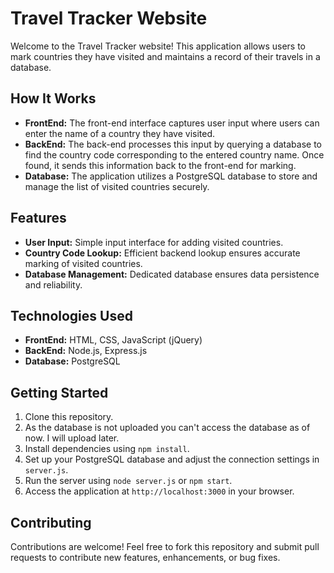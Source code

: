 # Travel Tracker Website

Welcome to the Travel Tracker website! This application allows users to mark countries they have visited and maintains a record of their travels in a database.

## How It Works

- **FrontEnd:** The front-end interface captures user input where users can enter the name of a country they have visited.
- **BackEnd:** The back-end processes this input by querying a database to find the country code corresponding to the entered country name. Once found, it sends this information back to the front-end for marking.
- **Database:** The application utilizes a PostgreSQL database to store and manage the list of visited countries securely.

## Features

- **User Input:** Simple input interface for adding visited countries.
- **Country Code Lookup:** Efficient backend lookup ensures accurate marking of visited countries.
- **Database Management:** Dedicated database ensures data persistence and reliability.

## Technologies Used

- **FrontEnd:** HTML, CSS, JavaScript (jQuery)
- **BackEnd:** Node.js, Express.js
- **Database:** PostgreSQL

## Getting Started

1. Clone this repository.
2. As the database is not uploaded you can't access the database as of now. I will upload later.
3. Install dependencies using `npm install`.
4. Set up your PostgreSQL database and adjust the connection settings in `server.js`.
5. Run the server using `node server.js` or `npm start`.
6. Access the application at `http://localhost:3000` in your browser.

## Contributing

Contributions are welcome! Feel free to fork this repository and submit pull requests to contribute new features, enhancements, or bug fixes.
